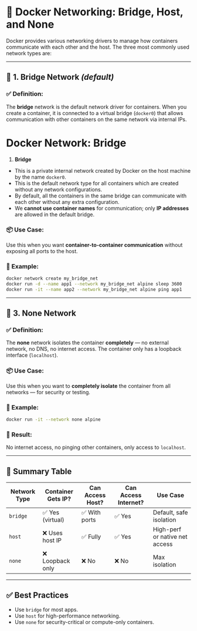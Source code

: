 
# 🐳 Docker Networking: Bridge, Host, and None

Docker provides various networking drivers to manage how containers communicate with each other and the host. The three most commonly used network types are:

---

## 🔹 1. Bridge Network *(default)*

### ✅ Definition:
The **bridge** network is the default network driver for containers. When you create a container, it is connected to a virtual bridge (`docker0`) that allows communication with other containers on the same network via internal IPs.
# Docker Network: Bridge

1. **Bridge**

- This is a private internal network created by Docker on the host machine by the name `docker0`.
- This is the default network type for all containers which are created without any network configurations.
- By default, all the containers in the same bridge can communicate with each other without any extra configuration.
- We **cannot use container names** for communication; only **IP addresses** are allowed in the default bridge.


### 📦 Use Case:
Use this when you want **container-to-container communication** without exposing all ports to the host.

### 🔧 Example:
```bash
docker network create my_bridge_net
docker run -d --name app1 --network my_bridge_net alpine sleep 3600
docker run -it --name app2 --network my_bridge_net alpine ping app1
```


---

## 🔹 3. None Network

### ✅ Definition:
The **none** network isolates the container **completely** — no external network, no DNS, no internet access. The container only has a loopback interface (`localhost`).

### 📦 Use Case:
Use this when you want to **completely isolate** the container from all networks — for security or testing.

### 🔧 Example:
```bash
docker run -it --network none alpine
```

### 📌 Result:
No internet access, no pinging other containers, only access to `localhost`.

---

## 🔄 Summary Table

| Network Type | Container Gets IP? | Can Access Host? | Can Access Internet? | Use Case |
|--------------|--------------------|------------------|-----------------------|----------|
| `bridge`     | ✅ Yes (virtual)    | ✅ With ports     | ✅ Yes                 | Default, safe isolation |
| `host`       | ❌ Uses host IP     | ✅ Fully          | ✅ Yes                 | High-perf or native net access |
| `none`       | ❌ Loopback only    | ❌ No             | ❌ No                  | Max isolation |

---

## ✅ Best Practices

- Use `bridge` for most apps.
- Use `host` for high-performance networking.
- Use `none` for security-critical or compute-only containers.
